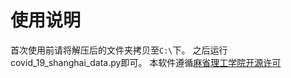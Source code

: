 # 使用说明

首次使用前请将解压后的文件夹拷贝至`C:\`下。
之后运行covid_19_shanghai_data.py即可。
本软件遵循[麻省理工学院开源许可](https://github.com/iamliuzhiyu/covid_19_data/blob/master/LICENSE.md)
